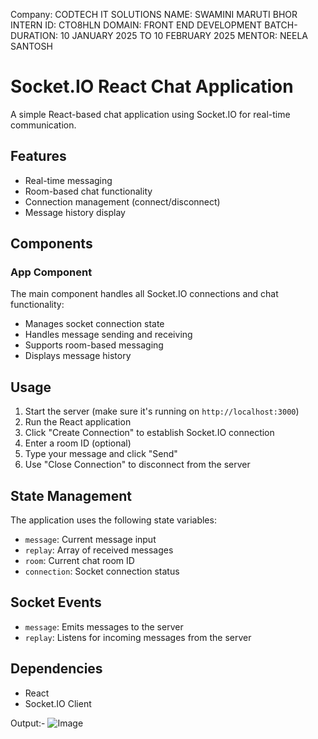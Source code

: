 Company: CODTECH IT SOLUTIONS 
NAME: SWAMINI MARUTI BHOR
INTERN ID: CTO8HLN
DOMAIN: FRONT END DEVELOPMENT 
BATCH-DURATION: 10 JANUARY 2025 TO 10 FEBRUARY 2025
MENTOR: NEELA SANTOSH

# Socket.IO React Chat Application

A simple React-based chat application using Socket.IO for real-time communication.

## Features

- Real-time messaging
- Room-based chat functionality
- Connection management (connect/disconnect)
- Message history display

## Components

### App Component

The main component handles all Socket.IO connections and chat functionality:

- Manages socket connection state
- Handles message sending and receiving
- Supports room-based messaging
- Displays message history

## Usage

1. Start the server (make sure it's running on `http://localhost:3000`)
2. Run the React application
3. Click "Create Connection" to establish Socket.IO connection
4. Enter a room ID (optional)
5. Type your message and click "Send"
6. Use "Close Connection" to disconnect from the server

## State Management

The application uses the following state variables:
- `message`: Current message input
- `replay`: Array of received messages
- `room`: Current chat room ID
- `connection`: Socket connection status

## Socket Events

- `message`: Emits messages to the server
- `replay`: Listens for incoming messages from the server

## Dependencies

- React
- Socket.IO Client
  
Output:- 
![Image](https://github.com/user-attachments/assets/fd45dd3d-8aa8-4fff-ae85-4396a0f16224)
